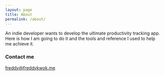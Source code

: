 ```yaml
---
layout: page
title: About
permalink: /about/
---
```


An indie developer wants to develop the ultimate productivity tracking app. 
Here is how I am going to do it and the tools and reference I used to help me achieve it.





### Contact me

[freddy@freddykwok.me](mailto:freddy@freddykwok.me)